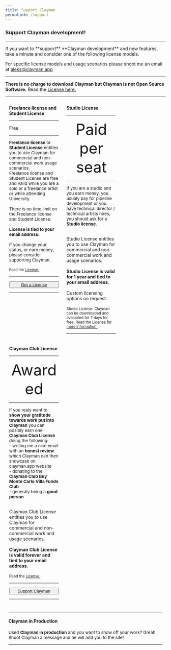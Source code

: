 ```yaml
---
title: Support Clayman
permalink: /support
---
```

### Support Clayman development!
<hr style="background-color:#424242;">
If you want to **support** **Clayman development** and new features, take a minute and consider one of the following license models.

For specific license models and usage scenarios please shoot me an email at aleks@clayman.app
<hr style="background-color:#424242;">
<b>There is no charge to download Clayman but Clayman is not Open Source Software.</b> Read the  <a href="../support/license"> License here.</a> 
<hr style="background-color:#424242;">
<div class="column card" style="float: left;margin:12px; position:relative; width:31%;">
<b>Freelance license and Student License</b>
<hr>
<p style="font-size: 36pt;padding: 0px; margin:0px; text-align: center;">

Free
</p><hr>
<p style="font-size: 10pt;">
<b>Freelance license</b> or <b>Student License</b> entitles you to use Clayman for commercial and non-commercial work usage scenarios.<br>
Freelance license and Student License are free and valid while you are a solo or a freelance artist or while attending University.
<br>
<br>
There is no time limit on the Freelance license and Student License.<br><br>
<b>License is tied to your email address.</b>
<br>
<br>
If you change your status, or earn money, please consider supporting Clayman.
<br>
<br>
<small>Read the <a href="../support/license"> License.</a> </small>
<br>
</p>
<hr>
<button style="width:100%;" type="button" class="btn btn-lg btn-block button_support"><a href="https://www.buymeacoffee.com/ddesmond">Get a License</a></button>
<hr>
</div>


<div class="column is-4 card" style="float: left;margin:12px; position:relative;width:31%;">
<b>Studio License</b><hr>
<p style="font-size: 36pt;padding: 0px; margin:0px; text-align: center;">
Paid per seat
</p><hr>
<p style="font-size: 10pt;">
If you are a studio and you earn money, you usualy pay for pipeline development or you have technical director / technical artists hires, you should ask for a <b>Studio license</b>.<br><br>

Studio License entitles you to use Clayman for commercial and non-commercial work and usage scenarios.
<br><br>
<b>Studio License is valid for 1 year and tied to your email address.</b>
<br><br>
Custom licensing options on request.
<br>
<br>
<small>
Studio License: Clayman can be downloaded and evaluated for 7 days for free.
Read the <a href="../support/license"> License for more information.</a> </small>
</p><hr>
</div>


<div class="column is-4 card" style="float: left;margin:12px;position:relative;width:31%;">
<b>Clayman Club License</b><hr>
<p style="font-size: 36pt;padding: 0px; margin:0px; text-align: center;">
Awarded
</p><hr>
<p style="font-size: 10pt;">
If you realy want to <b>show your gratitude towards work put into Clayman</b> you can posibly earn one <b>Clayman Club License</b> doing the following:<br>
  - writing me a nice email with an <b>honest review</b> which Clayman can then showcase on clayman.app website<br>
  - donating to the <b>Clayman Club Buy Monte Carlo Villa Funds Club</b><br>
  - generaly being a <b>good person</b>
<br><br>

Clayman Club License entitles you to use Clayman for commercial and non-commercial work and usage scenarios.
<br><br>
<b>Clayman Club License is valid forever and tied to your email address.</b>
<br><br>
<small>Read the <a href="../support/license"> License.</a> </small>
</p>

<hr>
<button style="width:100%;" type="button" class="btn btn-lg btn-block button_support"><a href="https://www.buymeacoffee.com/ddesmond">Support Clayman</a></button>
<hr>
</div>

<!-- fixer --->
<div style="clear: both;"></div>

<!-- fixer --->


<div class="block" style="margin:10px;">
	<hr style="background-color:#424242;">
<h4>Clayman in Production</h4>
<p style="font-size: 10pt;">
Used <b>Clayman in production</b> and you want to show off your work? Great! Shoot Clayman a message and he will add you to the site!
</p><hr>
</div>